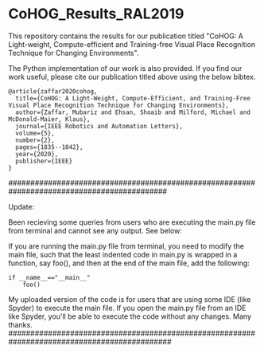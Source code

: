 # CoHOG_Results_RAL2019
This repository contains the results for our publication titled "CoHOG: A Light-weight, Compute-efficient and Training-free Visual Place Recognition Technique for Changing Environments".

The Python implementation of our work is also provided. If you find our work useful, please cite our publication titled above using the below bibtex.
```
@article{zaffar2020cohog,
  title={CoHOG: A Light-Weight, Compute-Efficient, and Training-Free Visual Place Recognition Technique for Changing Environments},
  author={Zaffar, Mubariz and Ehsan, Shoaib and Milford, Michael and McDonald-Maier, Klaus},
  journal={IEEE Robotics and Automation Letters},
  volume={5},
  number={2},
  pages={1835--1842},
  year={2020},
  publisher={IEEE}
}
```
############################################################################################

Update:

Been recieving some queries from users who are executing the main.py file from terminal and cannot see any output. See below:

If you are running the main.py file from terminal, you need to modify the main file, such that the least indented code in main.py is wrapped in a function, say foo(), and then at the end of the main file, add the following:
```
if __name__=="__main__"
    foo()
```

My uploaded version of the code is for users that are using some IDE (like Spyder) to execute the main file. If you open the main.py file from an IDE like Spyder, you'll be able to execute the code without any changes. Many thanks.
#############################################################################################

